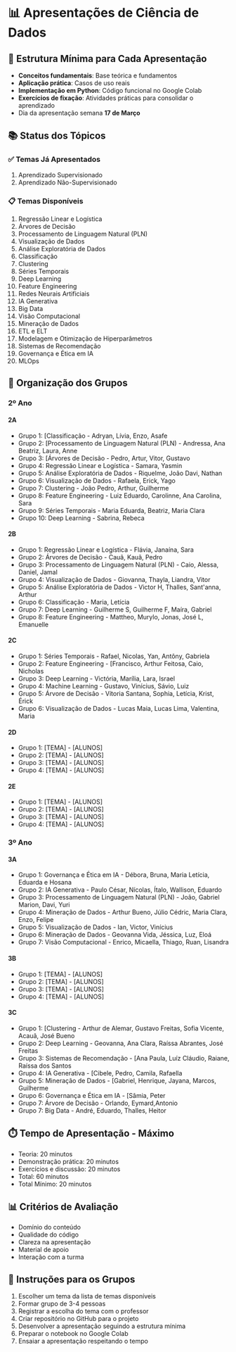# 📊 Apresentações de Ciência de Dados

## 🎯 Estrutura Mínima para Cada Apresentação
- **Conceitos fundamentais**: Base teórica e fundamentos
- **Aplicação prática**: Casos de uso reais
- **Implementação em Python**: Código funcional no Google Colab
- **Exercícios de fixação**: Atividades práticas para consolidar o aprendizado
- Dia da apresentação semana **17 de Março**

## 📚 Status dos Tópicos

### ✅ Temas Já Apresentados
1. Aprendizado Supervisionado
2. Aprendizado Não-Supervisionado

### 📋 Temas Disponíveis
1. Regressão Linear e Logística
2. Árvores de Decisão
3. Processamento de Linguagem Natural (PLN)
4. Visualização de Dados
5. Análise Exploratória de Dados
6. Classificação
7. Clustering
8. Séries Temporais
9. Deep Learning
10. Feature Engineering
11. Redes Neurais Artificiais
12. IA Generativa
13. Big Data
14. Visão Computacional
15. Mineração de Dados
16. ETL e ELT
17. Modelagem e Otimização de Hiperparâmetros
18. Sistemas de Recomendação
19. Governança e Ética em IA
20. MLOps

## 👥 Organização dos Grupos

### 2º Ano

#### 2A
- Grupo 1: [Classificação - Adryan, Lívia, Enzo, Asafe
- Grupo 2: [Processamento de Linguagem Natural (PLN) - Andressa, Ana Beatriz, Laura, Anne
- Grupo 3: [Árvores de Decisão - Pedro, Artur, Vitor, Gustavo
- Grupo 4: Regressão Linear e Logística - Samara, Yasmin
- Grupo 5: Análise Exploratória de Dados - Riquelme, João Davi, Nathan
- Grupo 6: Visualização de Dados - Rafaela, Erick, Yago
- Grupo 7: Clustering - João Pedro, Arthur, Guilherme
- Grupo 8: Feature Engineering - Luiz Eduardo, Carolinne, Ana Carolina, Sara
- Grupo 9: Séries Temporais - Maria Eduarda, Beatriz, Maria Clara
- Grupo 10: Deep Learning - Sabrina, Rebeca
#### 2B
- Grupo 1: Regressão Linear e Logística - Flávia, Janaína, Sara
- Grupo 2: Árvores de Decisão - Cauã, Kauã, Pedro
- Grupo 3: Processamento de Linguagem Natural (PLN) - Caio, Alessa, Daniel, Jamal
- Grupo 4: Visualização de Dados - Giovanna, Thayla, Liandra, Vitor
- Grupo 5: Análise Exploratória de Dados - Victor H, Thalles, Sant'anna, Arthur
- Grupo 6: Classificação - Maria, Letícia
- Grupo 7: Deep Learning - Guilherme S, Guilherme F, Maíra, Gabriel
- Grupo 8: Feature Engineering - Mattheo, Murylo, Jonas, José L, Emanuelle

#### 2C
- Grupo 1: Séries Temporais - Rafael, Nicolas, Yan, Antôny, Gabriela
- Grupo 2: Feature Engineering - [Francisco, Arthur Feitosa, Caio, Nicholas
- Grupo 3: Deep Learning - Victória, Marília, Lara, Israel
- Grupo 4: Machine Learning - Gustavo, Vinícius, Sávio, Luiz
- Grupo 5: Árvore de Decisão - Vítoria Santana, Sophia, Letícia, Krist, Érick
- Grupo 6: Visualização de Dados - Lucas Maia, Lucas Lima, Valentina, Maria

#### 2D
- Grupo 1: [TEMA] - [ALUNOS]
- Grupo 2: [TEMA] - [ALUNOS]
- Grupo 3: [TEMA] - [ALUNOS]
- Grupo 4: [TEMA] - [ALUNOS]

#### 2E
- Grupo 1: [TEMA] - [ALUNOS]
- Grupo 2: [TEMA] - [ALUNOS]
- Grupo 3: [TEMA] - [ALUNOS]
- Grupo 4: [TEMA] - [ALUNOS]

### 3º Ano

#### 3A
- Grupo 1: Governança e Ética em IA - Débora, Bruna, Maria Letícia, Eduarda e Hosana
- Grupo 2: IA Generativa - Paulo César, Nícolas, Ítalo, Wallison, Eduardo
- Grupo 3: Processamento de Linguagem Natural (PLN) - João, Gabriel Marion, Davi, Yuri
- Grupo 4: Mineração de Dados - Arthur Bueno, Júlio Cédric, Maria Clara, Enzo, Felipe
- Grupo 5: Visualização de Dados - Ian, Victor, Vinícius
- Grupo 6: Mineração de Dados - Geovanna Vida, Jéssica, Luz, Eloá
- Grupo 7: Visão Computacional - Enrico, Micaella, Thiago, Ruan, Lisandra

#### 3B
- Grupo 1: [TEMA] - [ALUNOS]
- Grupo 2: [TEMA] - [ALUNOS]
- Grupo 3: [TEMA] - [ALUNOS]
- Grupo 4: [TEMA] - [ALUNOS]

#### 3C
- Grupo 1: [Clustering - Arthur de Alemar, Gustavo Freitas, Sofia Vicente, Acauã, José Bueno 
- Grupo 2: Deep Learning - Geovanna, Ana Clara, Raíssa Abrantes, José Freitas
- Grupo 3: Sistemas de Recomendação - [Ana Paula, Luíz Cláudio, Raiane, Raíssa dos Santos
- Grupo 4: IA Generativa - [Cibele, Pedro, Camila, Rafaella
- Grupo 5: Mineração de Dados - [Gabriel, Henrique, Jayana, Marcos, Guilherme
- Grupo 6: Governança e Ética em IA - [Sâmia, Peter
- Grupo 7: Árvore de Decisão - Orlando, Eymard,Antonio
- Grupo 7: Big Data - André, Eduardo, Thalles, Heitor

## ⏱️ Tempo de Apresentação - Máximo
- Teoria: 20 minutos
- Demonstração prática: 20 minutos
- Exercícios e discussão: 20 minutos
- Total: 60 minutos
- Total Mínimo: 20 minutos

## 📊 Critérios de Avaliação
- Domínio do conteúdo
- Qualidade do código
- Clareza na apresentação
- Material de apoio
- Interação com a turma

## 📝 Instruções para os Grupos
1. Escolher um tema da lista de temas disponíveis
2. Formar grupo de 3-4 pessoas
3. Registrar a escolha do tema com o professor
4. Criar repositório no GitHub para o projeto
5. Desenvolver a apresentação seguindo a estrutura mínima
6. Preparar o notebook no Google Colab
7. Ensaiar a apresentação respeitando o tempo